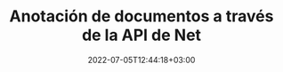 ---
############################# Static ############################
layout: "product"
date: 2022-07-05T12:44:18+03:00
draft: false

product: "Annotation"
product_tag: "annotation"
platform: "Net"
platform_tag: "net"

############################# Head ############################
head_title: "API de anotación de documentos de Net | Ver y anotar imágenes PDF Word Excel PPTX"
head_description: "API de anotación de documentos de Net. Ver, etiquetar, comentar y anotar PDF Word DOCX, Excel XLSX, PPTX, EML EMLX, VSS VSD, OTP, CAD y formatos de archivo de imagen."

############################# Header ############################
title: "Anotación de documentos a través de la API de Net"
description: "Cree aplicaciones Net con capacidades para ver y anotar PDF, HTML, MS Office y otros formatos de documentos sin instalar ningún software externo."
button:
    enable: true
    icon: "fas fa-arrow-down"
    label: "Descargue prueba gratis"
    link: "https://downloads.groupdocs.com/annotation/net"

############################# SubMenu ############################
submenu:
    enable: true
    
    left:
        img_alt: "GroupDocs.Annotation for Net"
        image: "https://www.groupdocs.cloud/templates/groupdocs/images/product-logos/groupdocs-annotation-net.png"
        product: "GroupDocs.Annotation"
        platform: "Net"

    middle:
        button:
            # button loop
            - link: "#overview"
              text: "Visión de conjunto"

            # button loop
            - link: "#features"
              text: "Características"

            # button loop
            - link: "#support"
              text: "Support"

            # button loop
            - link: "https://products.groupdocs.app/annotation"
              text: "Live Demo"

            # button loop
            - link: "https://purchase.groupdocs.com/pricing/annotation/net"
              text: "Precios"

    right:
        link_download: "https://downloads.groupdocs.com/annotation"
        link_learn: "https://docs.groupdocs.com/annotation/net/"
        link_buy: "https://purchase.groupdocs.com"

############################# Overview ############################
overview:
    enable: true
    content: |
      GroupDocs.Annotation Net API es un producto que le permite trabajar con anotaciones en documentos en diferentes plataformas y sistemas operativos, como Android, MacOS, Linux, Windows. GroupDocs.Annotation proporciona una biblioteca con API simple que brinda muchas ventajas: por ejemplo, si necesita mantener los datos confidenciales o elegir cuánta energía necesita para trabajar con la biblioteca, o cambiar parcialmente el trabajo con anotaciones, la biblioteca es muy ligero y flexible.

        GroupDocs.Annotation for Net API le permite trabajar con diferentes tipos de anotaciones, que incluyen: texto, polilínea, área, subrayado, punto, marca de agua, flecha, elipse, reemplazo de texto, distancia, campo de texto, redacción de recursos, etc. Y es compatible con los formatos de documentos más populares, como: PDF, HTML, Microsoft Office Word, hojas de cálculo de Excel, presentaciones de PowerPoint, Visio, correos electrónicos de Outlook, imágenes, metarchivos, dibujos CAD y varios otros formatos. La API brinda la capacidad de obtener miniaturas de páginas de documentos y admite la importación y exportación de anotaciones hacia y desde archivos PDF.

        Con la biblioteca, puede [agregar](/anotación/{{plataforma}}/agregar/bmp/), [editar](/anotar/{{plataforma}}/editar/bmp/), [extraer](/annotation/net/extract/bmp/) y [delete](/annotation/net/remove/bmp/) anotaciones de documentos, rotar documentos, cambiar la solución de miniaturas y esta no es una lista completa de todas las posibilidades . También ofrece un conjunto integral de objetos de datos para personalizar las propiedades de anotación según sus requisitos dentro de todos los formatos de documentos admitidos.

        Trabajar con la API de GroupDocs.Annotation para Net es muy sencillo y consta de unos pocos pasos básicos. Al principio, debe configurar una licencia, luego seleccionar el archivo con el que desea trabajar, luego manipularlo de alguna manera con las anotaciones del documento (eliminar/editar/extraer/eliminar) y guardar el resultado. Para obtener más información, consulte la [documentación] del producto (https://docs.groupdocs.com/annotation/net/getting-started/) o nuestros [ejemplos] (https://github.com/groupdocs-annotation /GroupDocs.Annotation-for-.Net) establecido.

        GroupDocs.Annotation se actualiza regularmente y brinda soporte a sus clientes, siempre puede hacernos preguntas o enviarnos sus ideas o contarnos sus necesidades de algo nuevo y con gusto lo implementaremos en nuestras nuevas versiones.
    tabs:
      enable: true
      
      ## TAB ONE ##
      tab_one:
        description: |
          A continuación se muestra una descripción general de GroupDocs.Annotation para Net:
      
        right:
          enable: true
          icon: "fab fa-html5"
          title: "Visión de conjunto"
          content: |
            * Agregar anotaciones
            * Exportar anotaciones
            * Importar anotaciones
            * Comentarios basados en respuestas
            * Compatibilidad de anotaciones
      
      ## TAB TWO ##
      tab_two:
        description: |
          GroupDocs.Annotation para Net es compatible con todos los [formatos de archivo de documentos populares](https://docs.groupdocs.com/annotation/net/supported-document-formats/), incluidos: oficina de Microsoft, PDF, imágenes y muchos otros.
        left:
          enable: true
          table:
            # table loop
            - title: "Microsoft Office Formats"
              content: |
                * **Word**: [DOC](/annotation/net/add/doc/), [DOCX](/annotation/net/add/docx/), [DOCM](/annotation/net/add/docm/), [DOT](/annotation/net/add/dot/), [DOTX](/annotation/net/add/dotx/), [RTF](/annotation/net/add/rtf/)
                * **Excel**: [XLS](/annotation/net/add/xls/), [XLSX](/annotation/net/add/xlsx/), [XLSB](/annotation/net/add/xlsb/), [XLSM](/annotation/net/add/xlsm/)
                * **PowerPoint**: [PPT](/annotation/net/add/ppt/), [PPTX](/annotation/net/add/pptx/), [PPS](/annotation/net/add/pps/), [PPSX](/annotation/net/add/ppsx/), [POTM](/annotation/net/add/potm/), [POTX](/annotation/net/add/potx/), [PPSM](/annotation/net/add/ppsm/), [PPTM](/annotation/net/add/pptm/), [WMF](/annotation/net/add/wmf/), [EMF](/annotation/net/add/emf/)
                * **Outlook**: [EML](/annotation/net/add/eml/), [EMLX](/annotation/net/add/emlx/), [MSG](/annotation/net/add/msg/)
                * **Visio**: [VSS](/annotation/net/add/vss/), [VST](/annotation/net/add/vst/), [VSD](/annotation/net/add/vsd/), [VSDX](/annotation/net/add/vsdx/), [VSX](/annotation/net/add/vsx/)

        right:
          enable: true
          table:
            # table loop
            - title: "Otros formatos"
              content: |
                * **Portable**: [PDF](/annotation/net/add/pdf/) (PDF/A-1a, PDF/A-1b, PDF/A-2a)
                * **OpenDocument**: [ODT](/annotation/net/add/odt/), [ODS](/annotation/net/add/ods/), [ODP](/annotation/net/add/odp/)
                * **Images**: [BMP](/annotation/net/add/bmp/), [JPG](/annotation/net/add/jpg/), [JPEG](/annotation/net/add/jpeg/), [TIFF](/annotation/net/add/tiff/), [TIF](/annotation/net/add/tif/), [PNG](/annotation/net/add/png/), [GIF](/annotation/net/add/gif/), [DCM](/annotation/net/add/dcm/), [DICOM](/annotation/net/add/dicom/)
                * **AutoCAD**: [DWG](/annotation/net/add/dwg/), [DXF](/annotation/net/add/dxf/), [CAD](/annotation/net/add/cad/)
                * **Other**: [HTM](/annotation/net/add/htm/), [HTML](/annotation/net/add/html/), [CSV](/annotation/net/add/csv/), [DJVU](/annotation/net/add/djvu/), [OTP](/annotation/net/add/otp/), [OTT](/annotation/net/add/ott/)

      ## TAB THREE ##
      tab_three:
        description: |
          GroupDocs.Annotation para Net es compatible con los siguientes sistemas operativos, marcos y administradores de paquetes:
      
        left:
          enable: true
          table:
            # table loop
            - icon: "fab fa-windows"
              title: "Sistemas operativos"
              content: |
                * Windows Desktop (x86 & x64)
                * Windows Server (x86 & x64)
                * Windows Azure
                * Linux
                * MacOS

            # table loop
            - icon: "fas fa-code"
              title: "Marcos compatibles"
              content: |
                * .NET estándar 2.0
                * .NET Framework 2.0 o superior
                * .NET Core 2.0 o superior
                * Mono Framework 1.2 o superior

        right:
          enable: true
          table:
            # table loop
            - icon: "fas fa-box"
              title: "Gerente de empaquetación"
              content: |
                * NuGet
            
            # table loop
            - icon: "fas fa-tools"
              title: "Entornos de desarrollo"
              content: |
                * Microsoft Visual Studio
                * Xamarin.Android
                * Xamarin.IOS
                * Xamarin.Mac
                * MonoDevelop

############################# Features ############################
features:
    enable: true
    title: "Funciones de GroupDocs.Annotation para Net"

    feature:
      # feature loop
      - icon: "fas fa-copy"
        link: "https://docs.groupdocs.com/annotation/net/basic-usage/"
        content: "Agregar, editar y eliminar anotaciones y respuestas"

      # feature loop
      - icon: "fas fa-eye"
        link: "https://docs.groupdocs.com/annotation/net/export-annotations/"
        content: "Exportar anotaciones to Document"

      # feature loop
      - icon: "fas fa-bolt"
        link: "https://docs.groupdocs.com/annotation/net/evaluation-limitations-and-licensing-of-groupdocs-annotation/"
        content: "Licencia medida: facturación controlada pagando según el uso de la API"
      
      # feature loop
      - icon: "fas fa-code"
        link: "https://docs.groupdocs.com/annotation/net/extract-annotations-from-document/"
        content: "Llamada de función única para obtener todas las anotaciones de un documento"

      # feature loop
      - icon: "fas fa-cloud"
        link: "https://docs.groupdocs.com/annotation/net/add-point-annotation/"
        content: "Asignar valor a la anotación de punto o mover el valor de punto existente"

      # feature loop
      - icon: "fas fa-remove-format"
        link: "https://docs.groupdocs.com/annotation/net/add-link-annotation/"
        content: "Agregar anotación de enlace a diapositivas de PDF, Word y PowerPoint"

      # feature loop
      - icon: "fas fa-comment-slash"
        link: "https://docs.groupdocs.com/annotation/net/basic-usage/"
        content: "Establecer el color de fondo de una anotación o eliminar todas las anotaciones del documento"

      # feature loop
      - icon: "fas fa-border-all"
        link: "https://docs.groupdocs.com/annotation/net/generate-document-pages-preview/"
        content: "Anote archivos PDF con precisión: obtenga una representación de imagen del documento PDF y vistas previas de la página de caché"

      # feature loop
      - icon: "fas fa-wrench"
        link: "https://docs.groupdocs.com/annotation/net/import-annotations/"
        content: "Obtenga las coordenadas de texto de la anotación de texto en la representación de imagen del documento"

      # feature loop
      - icon: "fas fa-columns"
        link: "https://docs.groupdocs.com/annotation/net/add-area-annotation/"
        content: "Enlace los comentarios del usuario a la anotación del área y soporte para comentarios anidados"

      # feature loop
      - icon: "fas fa-file-word"
        link: "https://docs.groupdocs.com/annotation/net/add-arrow-annotation/"
        content: "Use la anotación de flecha para señalar contenido particular"

      # feature loop
      - icon: "fas fa-envelope"
        link: "https://docs.groupdocs.com/annotation/net/add-distance-annotation/"
        content: "Utilice la anotación de distancia para dibujar una línea que represente la distancia entre objetos"

      # feature loop
      - icon: "fas fa-print"
        link: "https://docs.groupdocs.com/annotation/net/add-point-annotation/"
        content: "Anotación basada en puntos que, cuando se hace clic, aparece una ventana para agregar comentarios"

      # feature loop
      - icon: "fas fa-file-archive"
        link: "https://docs.groupdocs.com/annotation/net/add-polyline-annotation/"
        content: "Crear una secuencia conectada de segmentos de línea creados como una anotación de polilínea"

      # feature loop
      - icon: "fas fa-lock"
        link: "https://docs.groupdocs.com/annotation/net/add-ellipse-annotation/"
        content: "Cree segmentos de línea recta, segmentos de arco o una combinación de ambos"

      # feature loop
      - icon: "fas fa-file-code"
        link: "https://docs.groupdocs.com/annotation/net/add-area-annotation/"
        content: "Marcar áreas del documento propuestas para redacción"
      
      # feature loop
      - icon: "fas fa-fill-drip"
        link: "https://docs.groupdocs.com/annotation/net/add-image-annotation/"
        content: "Agregue anotaciones de imagen a PDF, diagramas, Word, Excel, presentaciones e imágenes"

      # feature loop
      - icon: "fas fa-file-excel"
        link: "https://docs.groupdocs.com/annotation/net/add-annotation-to-the-document/"
        content: "Agregar campo de texto y sello basado en texto o marca de agua en el documento"

      # feature loop
      - icon: "fas fa-heading"
        link: "https://docs.groupdocs.com/annotation/net/add-annotation-to-the-document/"
        content: "Tachar, Subrayar o Reemplazar Texto Particular en un Documento"

      # feature loop
      - icon: "fas fa-project-diagram"
        link: "https://docs.groupdocs.com/annotation/net/update-annotations/"
        content: "Cambiar el tamaño de la anotación asignando nuevos parámetros de alto y ancho"

      # feature loop
      - icon: "fas fa-cube"
        link: "https://docs.groupdocs.com/annotation/net/generate-document-pages-preview/"
        content: "Obtener miniaturas de páginas de documentos. Administre una variedad de documentos anotados para imágenes y diagramas"

      # feature loop
      - icon: "fab fa-uncharted"
        link: "https://docs.groupdocs.com/annotation/net/export-annotations/"
        content: "Exportar anotaciones a un d Trabajar con archivos TIFF de varias páginas"
  
      # feature loop
      - icon: "fab fa-uncharted"
        link: "https://docs.groupdocs.com/annotation/net/add-watermark-annotation/"
        content: "Ajustar la alineación vertical y horizontal para la anotación de marca de agua"
  
      # feature loop
      - icon: "fab fa-uncharted"
        link: "https://docs.groupdocs.com/annotation/net/add-text-field-annotation/"
        content: "Agregar alineación horizontal de texto para campo de texto"

      # feature loop
      - icon: "fab fa-uncharted"
        link: "https://docs.groupdocs.com/annotation/net/document-text-info/"
        content: "Obtenga información sobre las líneas de texto del documento (texto, ancho, alto, sangrías)"

    more_feature:
      # more_feature_loop
      - title: "Soporte para Múltiples Tipos de Anotación"
        content: |
          GroupDocs.Annotation for .NET le permite trabajar con varios tipos de anotaciones. Esto brinda libertad y facilidad de comunicación mientras colabora con su equipo en las tareas. Puede usar anotaciones, como anotaciones de área (marcar un área como un rectángulo y agregarle notas), anotaciones de puntos (pegar comentarios en cualquier punto del documento), anotaciones de texto (agregar comentarios al texto seleccionado), anotaciones tachadas/subrayadas ( aplicado a un párrafo), anotación de polilínea (dibuja formas y líneas a mano alzada), anotación de flecha (puntero de flecha con comentarios adjuntos), anotación de elipse (muestra texto dentro de la elipse), anotación de distancia (dibuja una línea que representa la distancia entre objetos), vínculo anotación (agregar enlaces web a formatos de documentos admitidos) y anotación de marca de agua (se puede agregar un sello de texto o una marca de agua en el documento).

          ```cs
          // Inicializar lista de AnnotationInfo
          List<AnnotationInfo> annotations = new List<AnnotationInfo>();
          // Inicializar anotación de texto
          AnnotationInfo textAnnotation = new AnnotationInfo
          {
            Box = new Rectangle((float)265.44, (float)153.86, 206, 36), Type = AnnotationType.Text 
          };
          // Agregar anotación a la lista
          annotations.Add(textAnnotation);
          // Obtener flujo de archivo de entrada
          Stream inputFile = new FileStream("D:/input.pdf", FileMode.Open, File
          .ReadWrite);
          // Exportar anotación y guardar archivo de salida
          CommonUtilities.SaveOutputDocument(inputFile, annotations, DocumentType.Pdf);
          ```

############################# Support ############################
support:
    enable: true

############################# Solutions ############################
solutions:
    enable: true
    title: "GroupDocs.Annotation ofrece API de visualización de documentos para otros entornos de desarrollo populares"

    solution:
        # solution loop
        - img_alt: "GroupDocs.Annotation for Java"
          image: "/border/groupdocs-annotation-java.svg"
          product: "GroupDocs.Annotation"
          platform: "Java"
          link: "/annotation/java/"

############################# Back to top ###############################
back_to_top:
  enable: true
---
